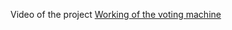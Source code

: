 Video of the project
[Working of the voting machine](https://drive.google.com/file/d/1-TpcPXEHWtkRwPle5rVPrWs8zGwVsGma/view?usp=sharing )
